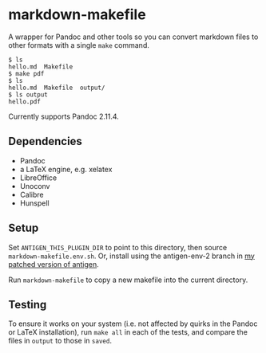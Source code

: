 markdown-makefile
=================

A wrapper for Pandoc and other tools so you can convert markdown files to other formats with a single `make` command.

    $ ls
    hello.md  Makefile
    $ make pdf
    $ ls
    hello.md  Makefile  output/
    $ ls output
    hello.pdf

Currently supports Pandoc 2.11.4.

Dependencies
------------

- Pandoc
- a LaTeX engine, e.g. xelatex
- LibreOffice
- Unoconv
- Calibre
- Hunspell


Setup
-----

Set `ANTIGEN_THIS_PLUGIN_DIR` to point to this directory, then source `markdown-makefile.env.sh`. Or, install using the antigen-env-2 branch in [my patched version of antigen](https://github.com/callumcameron/antigen).

Run `markdown-makefile` to copy a new makefile into the current directory.


Testing
-------

To ensure it works on your system (i.e. not affected by quirks in the Pandoc or LaTeX installation), run `make all` in each of the tests, and compare the files in `output` to those in `saved`.

